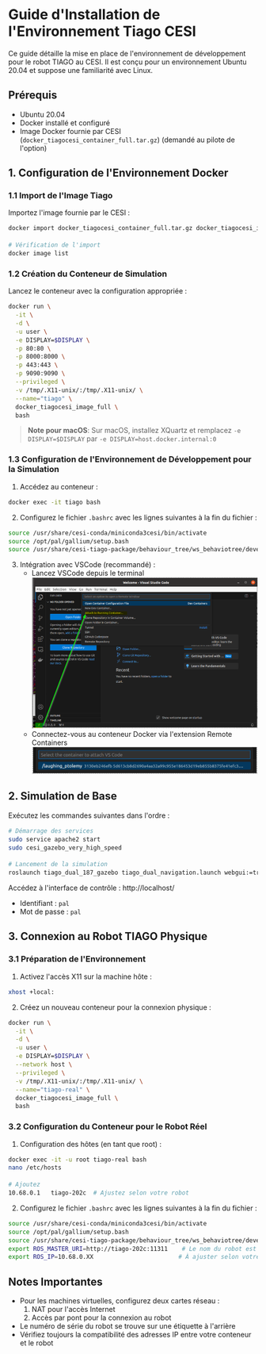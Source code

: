 # Guide d'Installation de l'Environnement Tiago CESI

Ce guide détaille la mise en place de l'environnement de développement pour le robot TIAGO au CESI. Il est conçu pour un environnement Ubuntu 20.04 et suppose une familiarité avec Linux.

## Prérequis

- Ubuntu 20.04
- Docker installé et configuré
- Image Docker fournie par CESI (`docker_tiagocesi_container_full.tar.gz`) (demandé au pilote de l'option)

## 1. Configuration de l'Environnement Docker

### 1.1 Import de l'Image Tiago

Importez l'image fournie par le CESI :

```bash
docker import docker_tiagocesi_container_full.tar.gz docker_tiagocesi_image_full

# Vérification de l'import
docker image list
```

### 1.2 Création du Conteneur de Simulation

Lancez le conteneur avec la configuration appropriée :

```bash
docker run \
  -it \
  -d \
  -u user \
  -e DISPLAY=$DISPLAY \
  -p 80:80 \
  -p 8000:8000 \
  -p 443:443 \
  -p 9090:9090 \
  --privileged \
  -v /tmp/.X11-unix/:/tmp/.X11-unix/ \
  --name="tiago" \
  docker_tiagocesi_image_full \
  bash
```

> **Note pour macOS**: Sur macOS, installez XQuartz et remplacez `-e DISPLAY=$DISPLAY` par `-e DISPLAY=host.docker.internal:0`

### 1.3 Configuration de l'Environnement de Développement pour la Simulation

1. Accédez au conteneur :
```bash
docker exec -it tiago bash
```

2. Configurez le fichier `.bashrc` avec les lignes suivantes à la fin du fichier :
```bash
source /usr/share/cesi-conda/miniconda3cesi/bin/activate
source /opt/pal/gallium/setup.bash
source /usr/share/cesi-tiago-package/behaviour_tree/ws_behaviotree/devel/setup.bash
```

3. Intégration avec VSCode (recommandé) :
   - Lancez VSCode depuis le terminal
   ![Start Container](images/container.png "Start Container")
   - Connectez-vous au conteneur Docker via l'extension Remote Containers
  ![Tiago Container](images/tiago_docker.png "Tiago Container")

## 2. Simulation de Base

Exécutez les commandes suivantes dans l'ordre :

```bash
# Démarrage des services
sudo service apache2 start
sudo cesi_gazebo_very_high_speed

# Lancement de la simulation
roslaunch tiago_dual_187_gazebo tiago_dual_navigation.launch webgui:=true
```

Accédez à l'interface de contrôle : http://localhost/
- Identifiant : `pal`
- Mot de passe : `pal`

## 3. Connexion au Robot TIAGO Physique

### 3.1 Préparation de l'Environnement

1. Activez l'accès X11 sur la machine hôte :
```bash
xhost +local:
```

2. Créez un nouveau conteneur pour la connexion physique :
```bash
docker run \
  -it \
  -d \
  -u user \
  -e DISPLAY=$DISPLAY \
  --network host \
  --privileged \
  -v /tmp/.X11-unix/:/tmp/.X11-unix/ \
  --name="tiago-real" \
  docker_tiagocesi_image_full \
  bash
```

### 3.2 Configuration du Conteneur pour le Robot Réel

1. Configuration des hôtes (en tant que root) :
```bash
docker exec -it -u root tiago-real bash
nano /etc/hosts

# Ajoutez
10.68.0.1   tiago-202c  # Ajustez selon votre robot
```

2. Configurez le fichier `.bashrc` avec les lignes suivantes à la fin du fichier :
```bash
source /usr/share/cesi-conda/miniconda3cesi/bin/activate
source /opt/pal/gallium/setup.bash
source /usr/share/cesi-tiago-package/behaviour_tree/ws_behaviotree/devel/setup.bash
export ROS_MASTER_URI=http://tiago-202c:11311    # Le nom du robot est à ajuster selon le vôtre
export ROS_IP=10.68.0.XX                        # À ajuster selon votre adresse IP dans le conteneur
```

## Notes Importantes

- Pour les machines virtuelles, configurez deux cartes réseau :
  1. NAT pour l'accès Internet
  2. Accès par pont pour la connexion au robot
- Le numéro de série du robot se trouve sur une étiquette à l'arrière
- Vérifiez toujours la compatibilité des adresses IP entre votre conteneur et le robot
